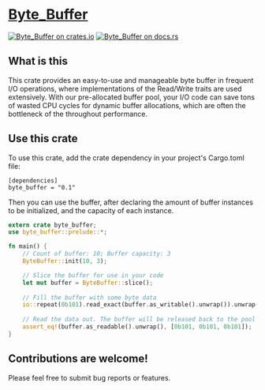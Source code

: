 [Byte_Buffer][docsrs]
======================

[![Byte_Buffer on crates.io][cratesio-image]][cratesio]
[![Byte_Buffer on docs.rs][docsrs-image]][docsrs]

[cratesio]: https://crates.io/crates/byte_buffer
[cratesio-image]: https://img.shields.io/crates/v/byte_buffer.svg
[docsrs-image]: https://docs.rs/byte_buffer/badge.svg
[docsrs]: https://docs.rs/byte_buffer

## What is this
This crate provides an easy-to-use and manageable byte buffer in frequent I/O operations, where
implementations of the Read/Write traits are used extensively. With our pre-allocated buffer 
pool, your I/O code can save tons of wasted CPU cycles for dynamic buffer allocations, which are 
often the bottleneck of the throughout performance.

## Use this crate
To use this crate, add the crate dependency in your project's Cargo.toml file:

```
[dependencies]
byte_buffer = "0.1"
```

Then you can use the buffer, after declaring the amount of buffer instances to be initialized, 
and the capacity of each instance. 

```rust
extern crate byte_buffer;
use byte_buffer::prelude::*;

fn main() {
    // Count of buffer: 10; Buffer capacity: 3
    ByteBuffer::init(10, 3);

    // Slice the buffer for use in your code
    let mut buffer = ByteBuffer::slice();
    
    // Fill the buffer with some byte data
    io::repeat(0b101).read_exact(buffer.as_writable().unwrap()).unwrap();
    
    // Read the data out. The buffer will be released back to the pool after going out of the scope
    assert_eq!(buffer.as_readable().unwrap(), [0b101, 0b101, 0b101]);
}
```

## Contributions are welcome!
Please feel free to submit bug reports or features.